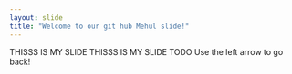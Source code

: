 ```yaml
---
layout: slide
title: "Welcome to our git hub Mehul slide!"
---
```

THISSS IS MY SLIDE
THISSS IS MY SLIDE TODO
Use the left arrow to go back!
